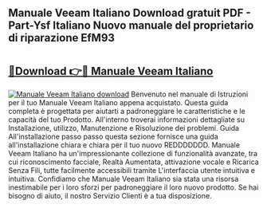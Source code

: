 ## Manuale Veeam Italiano Download gratuit PDF - Part-Ysf Italiano Nuovo manuale del proprietario di riparazione EfM93

# <h2><a href="http://dfdnfg.blite.top/?on=Manuale+Veeam+Italiano">🔗Download 👉🔴 Manuale Veeam Italiano</a></h2>

[![Manuale Veeam Italiano download](https://i.imgur.com/lujVjoI.png)](http://dfdnfg.blite.top/?on=Manuale+Veeam+Italiano)
Benvenuto nel manuale di Istruzioni per il tuo Manuale Veeam Italiano appena acquistato. Questa guida completa è progettata per aiutarti a padroneggiare le caratteristiche e le capacità del tuo Prodotto. All'interno troverai informazioni dettagliate su Installazione, utilizzo, Manutenzione e Risoluzione dei problemi. Guida All'installazione passo passo questa sezione fornisce una guida all'installazione chiara e chiara per il tuo nuovo REDDDDDDD. Manuale Veeam Italiano ha un'impressionante collezione di funzionalità avanzate, tra cui riconoscimento facciale, Realtà Aumentata, attivazione vocale e Ricarica Senza Fili, tutte facilmente accessibili tramite L'interfaccia utente intuitiva e intuitiva. Confidiamo che Manuale Veeam Italiano sia stata una risorsa inestimabile per i loro sforzi per padroneggiare il loro nuovo prodotto. Se hai bisogno di aiuto, il nostro Servizio Clienti è a tua disposizione.
